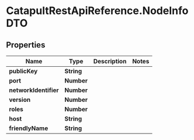 # CatapultRestApiReference.NodeInfoDTO

## Properties
Name | Type | Description | Notes
------------ | ------------- | ------------- | -------------
**publicKey** | **String** |  | 
**port** | **Number** |  | 
**networkIdentifier** | **Number** |  | 
**version** | **Number** |  | 
**roles** | **Number** |  | 
**host** | **String** |  | 
**friendlyName** | **String** |  | 


